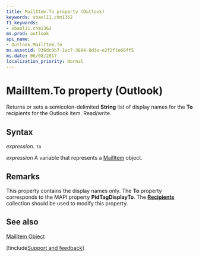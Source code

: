 ```yaml
---
title: MailItem.To property (Outlook)
keywords: vbaol11.chm1362
f1_keywords:
- vbaol11.chm1362
ms.prod: outlook
api_name:
- Outlook.MailItem.To
ms.assetid: 036dc0b7-1ac7-3884-8d3e-e2f2f1e66ff5
ms.date: 06/08/2017
localization_priority: Normal
---
```



# MailItem.To property (Outlook)

Returns or sets a semicolon-delimited  **String** list of display names for the **To** recipients for the Outlook item. Read/write.


## Syntax

_expression_. `To`

_expression_ A variable that represents a [MailItem](Outlook.MailItem.md) object.


## Remarks

This property contains the display names only. The  **To** property corresponds to the MAPI property **PidTagDisplayTo**. The **[Recipients](Outlook.Recipients.md)** collection should be used to modify this property.


## See also


[MailItem Object](Outlook.MailItem.md)

[!include[Support and feedback](~/includes/feedback-boilerplate.md)]
